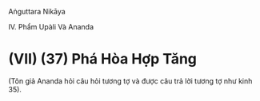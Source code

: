 Aṅguttara Nikāya

IV. Phẩm Upàli Và Ananda

# (VII) (37) Phá Hòa Hợp Tăng

(Tôn giả Ananda hỏi câu hỏi tương tợ và được câu trả lời tương tợ như kinh 35).

